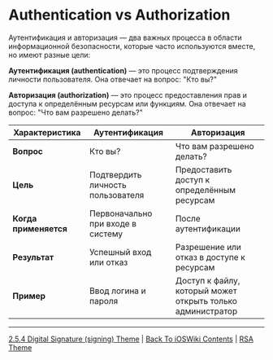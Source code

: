 # Authentication vs Authorization

Аутентификация и авторизация — два важных процесса в области информационной безопасности, которые часто используются вместе, но имеют разные цели:

**Аутентификация (authentication)** — это процесс подтверждения личности пользователя. Она отвечает на вопрос: "Кто вы?"

**Авторизация (authorization)** — это процесс предоставления прав и доступа к определённым ресурсам или функциям. Она отвечает на вопрос: "Что вам разрешено делать?"


| **Характеристика** | **Аутентификация** | **Авторизация** |
|---|---|---|
| **Вопрос** | Кто вы? | Что вам разрешено делать? |
| **Цель** | Подтвердить личность пользователя| Предоставить доступ к определённым ресурсам |
| **Когда применяется** | Первоначально при входе в систему | После аутентификации |
| **Результат** | Успешный вход или отказ | Разрешение или отказ в доступе к ресурсам |
| **Пример** | Ввод логина и пароля | Доступ к файлу, который может открыть только администратор |
 
---

[2.5.4 Digital Signature (signing) Theme](./2.5.4%20Digital%20Signature%20(signing).md) | [Back To iOSWiki Contents](https://github.com/eldaroid/iOSWiki) | [RSA Theme](./RSA.md)